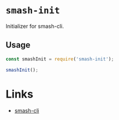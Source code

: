 # `smash-init`

Initializer for smash-cli.

## Usage

```javascript
const smashInit = require('smash-init');

smashInit();
```

# Links

- [smash-cli](https://github.com/chenhaihong/smash-cli/tree/master/packagesMain/smash-cli)
